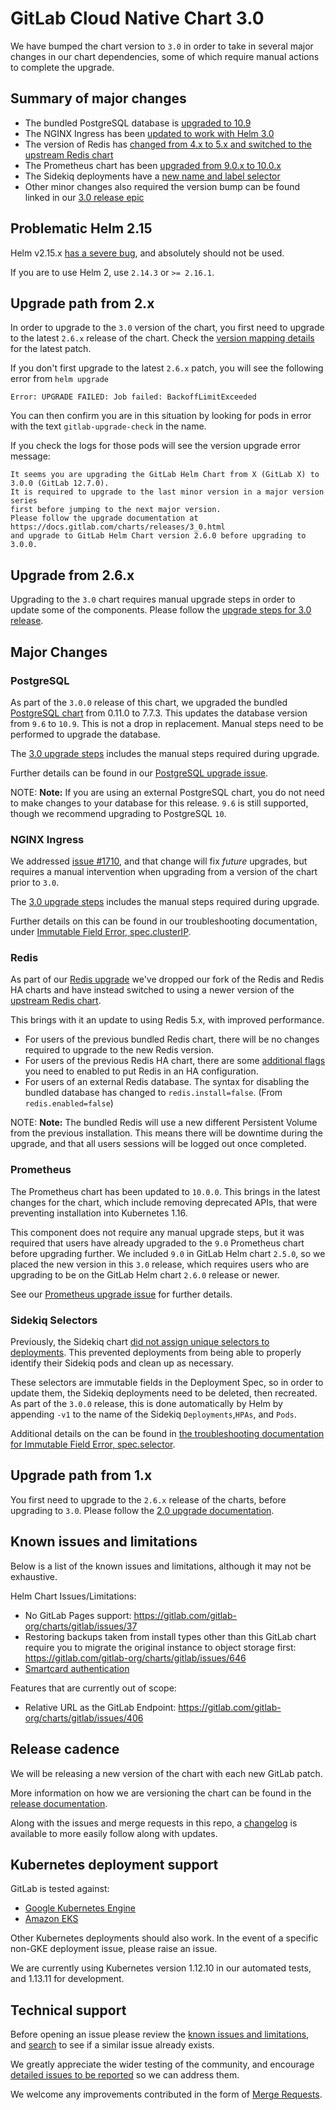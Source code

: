 # GitLab Cloud Native Chart 3.0

We have bumped the chart version to `3.0` in order to take in several major changes in our chart dependencies, some of which require
manual actions to complete the upgrade.

## Summary of major changes

- The bundled PostgreSQL database is [upgraded to 10.9](#postgresql)
- The NGINX Ingress has been [updated to work with Helm 3.0](#nginx-ingress)
- The version of Redis has [changed from 4.x to 5.x and switched to the upstream Redis chart](#redis)
- The Prometheus chart has been [upgraded from 9.0.x to 10.0.x](#prometheus)
- The Sidekiq deployments have a [new name and label selector](#sidekiq-selectors)
- Other minor changes also required the version bump can be found linked in our [3.0 release epic](https://gitlab.com/groups/gitlab-org/charts/-/epics/6)

## Problematic Helm 2.15

Helm v2.15.x [has a severe bug](https://github.com/helm/helm/issues/6767), and absolutely should not be used.

If you are to use Helm 2, use `2.14.3` or `>= 2.16.1`.

## Upgrade path from 2.x

In order to upgrade to the `3.0` version of the chart, you first need to upgrade to the latest `2.6.x`
release of the chart. Check the [version mapping details](../installation/version_mappings.md) for the latest patch.

If you don't first upgrade to the latest `2.6.x` patch, you will see the following error from `helm upgrade`

```shell
Error: UPGRADE FAILED: Job failed: BackoffLimitExceeded
```

You can then confirm you are in this situation by looking for pods in error with the text `gitlab-upgrade-check` in the name.

If you check the logs for those pods will see the version upgrade error message:

```plaintext
It seems you are upgrading the GitLab Helm Chart from X (GitLab X) to 3.0.0 (GitLab 12.7.0).
It is required to upgrade to the last minor version in a major version series
first before jumping to the next major version.
Please follow the upgrade documentation at https://docs.gitlab.com/charts/releases/3_0.html
and upgrade to GitLab Helm Chart version 2.6.0 before upgrading to 3.0.0.
```

## Upgrade from 2.6.x

Upgrading to the `3.0` chart requires manual upgrade steps in order to update some of the components. Please follow the
[upgrade steps for 3.0 release](../installation/upgrade.md#upgrade-steps-for-30-release).

## Major Changes

### PostgreSQL

As part of the `3.0.0` release of this chart, we upgraded the bundled [PostgreSQL chart](https://github.com/bitnami/charts/tree/master/bitnami/postgresql)
from 0.11.0 to 7.7.3. This updates the database version from `9.6` to `10.9`. This is not a drop in replacement. Manual
steps need to be performed to upgrade the database.

The [3.0 upgrade steps](../installation/upgrade.md#upgrade-steps-for-30-release)
includes the manual steps required during upgrade.

Further details can be found in our [PostgreSQL upgrade issue](https://gitlab.com/gitlab-org/charts/gitlab/issues/1535).

NOTE: **Note:**
If you are using an external PostgreSQL chart, you do not need to make changes to your database for this release. `9.6`
is still supported, though we recommend upgrading to PostgreSQL `10`.

### NGINX Ingress

We addressed [issue #1710](https://gitlab.com/gitlab-org/charts/gitlab/issues/1710),
and that change will fix _future_ upgrades, but requires a manual intervention when
upgrading from a version of the chart prior to `3.0`.

The [3.0 upgrade steps](../installation/upgrade.md#upgrade-steps-for-30-release)
includes the manual steps required during upgrade.

Further details on this can be found in our troubleshooting documentation,
under [Immutable Field Error, spec.clusterIP](../troubleshooting/index.md#specclusterip).

### Redis

As part of our [Redis upgrade](https://gitlab.com/gitlab-org/charts/gitlab/issues/1519) we've dropped our fork of the
Redis and Redis HA charts and have instead switched to using a newer version of the [upstream Redis chart](https://github.com/bitnami/charts/tree/master/bitnami/redis).

This brings with it an update to using Redis 5.x, with improved performance.

- For users of the previous bundled Redis chart, there will be no changes required to upgrade to the new Redis version.
- For users of the previous Redis HA chart, there are some [additional flags](../installation/deployment.md#redis) you need to enabled to put Redis in an HA configuration.
- For users of an external Redis database. The syntax for disabling the bundled database has changed to `redis.install=false`. (From `redis.enabled=false`)

NOTE: **Note:**
The bundled Redis will use a new different Persistent Volume from the previous installation. This means there will be
downtime during the upgrade, and that all users sessions will be logged out once completed.

### Prometheus

The Prometheus chart has been updated to `10.0.0`. This brings in the latest changes for the chart, which include
removing deprecated APIs, that were preventing installation into Kubernetes 1.16.

This component does not require any manual upgrade steps, but it was required that users have already upgraded to the
`9.0` Prometheus chart before upgrading further. We included `9.0` in GitLab Helm chart `2.5.0`, so we placed the new
version in this `3.0` release, which requires users who are upgrading to be on the GitLab Helm chart `2.6.0` release or
newer.

See our [Prometheus upgrade issue](https://gitlab.com/gitlab-org/charts/gitlab/issues/1702) for further details.

### Sidekiq Selectors

Previously, the Sidekiq chart [did not assign unique selectors to deployments](https://gitlab.com/gitlab-org/charts/gitlab/issues/663).
This prevented deployments from being able to properly identify their Sidekiq pods and clean up as necessary.

These selectors are immutable fields in the Deployment Spec, so in order to update them, the Sidekiq deployments need to
be deleted, then recreated. As part of the `3.0.0` release, this is done automatically by Helm by appending `-v1` to the
name of the Sidekiq `Deployments`,`HPAs`, and `Pods`.

Additional details on the can be found in [the troubleshooting documentation for Immutable Field Error, spec.selector](../troubleshooting/index.md#specselector).

## Upgrade path from 1.x

You first need to upgrade to the `2.6.x` release of the charts, before upgrading to `3.0`. Please follow the
[2.0 upgrade documentation](2_0.md).

## Known issues and limitations

Below is a list of the known issues and limitations, although it may not be exhaustive.

Helm Chart Issues/Limitations:

- No GitLab Pages support: <https://gitlab.com/gitlab-org/charts/gitlab/issues/37>
- Restoring backups taken from install types other than this GitLab chart require you to migrate the original instance to object storage first: <https://gitlab.com/gitlab-org/charts/gitlab/issues/646>
- [Smartcard authentication](https://gitlab.com/gitlab-org/charts/gitlab/issues/988)

Features that are currently out of scope:

- Relative URL as the GitLab Endpoint: <https://gitlab.com/gitlab-org/charts/gitlab/issues/406>

## Release cadence

We will be releasing a new version of the chart with each new GitLab patch.

More information on how we are versioning the chart can be found in the [release documentation](../development/release.md).

Along with the issues and merge requests in this repo, a [changelog](https://gitlab.com/gitlab-org/charts/gitlab/blob/master/CHANGELOG.md) is available to more easily follow along with updates.

## Kubernetes deployment support

GitLab is tested against:

- [Google Kubernetes Engine](https://cloud.google.com/kubernetes-engine/)
- [Amazon EKS](https://aws.amazon.com/eks/)

Other Kubernetes deployments should also work. In the event of a specific non-GKE deployment issue, please raise an issue.

We are currently using Kubernetes version 1.12.10 in our automated tests, and 1.13.11 for development.

## Technical support

Before opening an issue please review the [known issues and limitations](#known-issues-and-limitations), and [search](https://gitlab.com/gitlab-org/charts/gitlab/issues) to see if a similar issue already exists.

We greatly appreciate the wider testing of the community, and encourage [detailed issues to be reported](https://gitlab.com/gitlab-org/charts/gitlab/issues/new) so we can address them.

We welcome any improvements contributed in the form of [Merge Requests](https://gitlab.com/gitlab-org/charts/gitlab/-/merge_requests).
